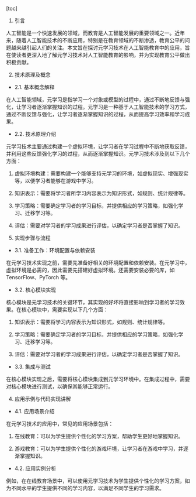 
[toc]                    
                
                
1. 引言

人工智能是一个快速发展的领域，而教育是人工智能发展的重要领域之一。近年来，随着人工智能技术的不断应用，特别是在教育领域的不断渗透，教育公平的问题越来越引起人们的关注。本文旨在探讨元学习技术在人工智能教育中的应用，旨在使读者更深入地了解元学习技术对人工智能教育的影响，并为实现教育公平做出积极贡献。

2. 技术原理及概念

- 2.1. 基本概念解释

在人工智能领域，元学习是指学习一个对象或模型的过程中，通过不断地反馈与强化，让学习者逐渐掌握知识的过程。元学习是一种基于人工智能技术的学习方式，通过不断反馈与强化，让学习者逐渐掌握知识的过程，从而提高学习效率和学习成果。

- 2.2. 技术原理介绍

元学习技术主要通过构建一个虚拟环境，让学习者在学习过程中不断地获取反馈，并利用这些反馈强化学习的过程，从而逐渐掌握知识。元学习技术涉及到以下几个方面：

1. 虚拟环境构建：需要构建一个能够支持元学习的环境，如虚拟现实、增强现实等，以便学习者能够在游戏中学习。

2. 知识表示：需要将学习者所学习内容表示为知识形式，如规则、统计规律等。

3. 学习策略：需要确定学习者的学习目标，并提供相应的学习策略，如强化学习、迁移学习等。

4. 评估：需要对学习者的学习成果进行评估，以确定学习者是否掌握了知识。

3. 实现步骤与流程

- 3.1. 准备工作：环境配置与依赖安装

在元学习技术实现之前，需要先准备好相关的环境配置和依赖安装。在元学习中，虚拟环境是必需的，因此需要先搭建好虚拟环境。还需要安装必要的库，如 TensorFlow、PyTorch 等。

- 3.2. 核心模块实现

核心模块是元学习技术的关键环节，其实现的好坏将直接影响到学习者的学习效果。在核心模块中，需要实现以下几个方面：

1. 知识表示：需要将学习内容表示为知识形式，如规则、统计规律等。

2. 学习策略：需要确定学习者的学习目标，并提供相应的学习策略，如强化学习、迁移学习等。

3. 评估：需要对学习者的学习成果进行评估，以确定学习者是否掌握了知识。

- 3.3. 集成与测试

在核心模块实现之后，需要将核心模块集成到元学习环境中。在集成过程中，需要对核心模块进行测试，以确保其能够正常运行。

4. 应用示例与代码实现讲解

- 4.1. 应用场景介绍

在元学习技术的应用中，常见的应用场景包括：

1. 在线教育：可以为学生提供个性化的学习方案，帮助学生更好地掌握知识。

2. 游戏教育：可以为学生提供个性化的游戏环境，让学习者在游戏中学习，并逐渐掌握知识。

- 4.2. 应用实例分析

例如，在在线教育场景中，可以使用元学习技术为学生提供个性化的学习方案，如为不同水平的学生提供不同的学习内容，以满足不同学生的学习需求。

